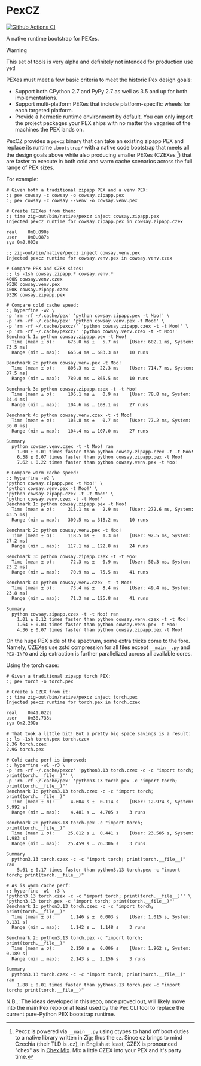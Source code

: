 # PexCZ

[![Github Actions CI](https://github.com/pex-tool/pexcz/actions/workflows/ci.yml/badge.svg)](
https://github.com/pex-tool/pexcz/actions/workflows/ci.yml)

A native runtime bootstrap for PEXes.

> [!WARNING]  
> This set of tools is very alpha and definitely not intended for production use yet!

PEXes must meet a few basic criteria to meet the historic Pex design goals:
+ Support both CPython 2.7 and PyPy 2.7 as well as 3.5 and up for both implementations.
+ Support multi-platform PEXes that include platform-specific wheels for each targeted platform.
+ Provide a hermetic runtime environment by default. You can only import the project packages your
  PEX ships with no matter the vagaries of the machines the PEX lands on.

PexCZ provides a `pexcz` binary that can take an existing zipapp PEX and replace its runtime
`.bootstrap/` with a native code bootstrap that meets all the design goals above while also
producing smaller PEXes (CZEXes [^1]) that are faster to execute in both cold and warm cache
scenarios across the full range of PEX sizes.

For example:
```console
# Given both a traditional zipapp PEX and a venv PEX:
:; pex cowsay -c cowsay -o cowsay.zipapp.pex 
:; pex cowsay -c cowsay --venv -o cowsay.venv.pex

# Create CZEXes from them:
:; time zig-out/bin/native/pexcz inject cowsay.zipapp.pex 
Injected pexcz runtime for cowsay.zipapp.pex in cowsay.zipapp.czex

real	0m0.090s
user	0m0.087s
sys	0m0.003s
 
:; zig-out/bin/native/pexcz inject cowsay.venv.pex 
Injected pexcz runtime for cowsay.venv.pex in cowsay.venv.czex

# Compare PEX and CZEX sizes:
:; ls -1sh cowsay.zipapp.* cowsay.venv.*
400K cowsay.venv.czex
952K cowsay.venv.pex
400K cowsay.zipapp.czex
932K cowsay.zipapp.pex

# Compare cold cache speed: 
:; hyperfine -w2 \
-p 'rm -rf ~/.cache/pex' 'python cowsay.zipapp.pex -t Moo!' \
-p 'rm -rf ~/.cache/pex' 'python cowsay.venv.pex -t Moo!' \
-p 'rm -rf ~/.cache/pexcz/' 'python cowsay.zipapp.czex -t -t Moo!' \
-p 'rm -rf ~/.cache/pexcz/' 'python cowsay.venv.czex -t -t Moo!'
Benchmark 1: python cowsay.zipapp.pex -t Moo!
  Time (mean ± σ):     675.0 ms ±   5.7 ms    [User: 602.1 ms, System: 73.5 ms]
  Range (min … max):   665.4 ms … 683.3 ms    10 runs
 
Benchmark 2: python cowsay.venv.pex -t Moo!
  Time (mean ± σ):     806.3 ms ±  22.3 ms    [User: 714.7 ms, System: 87.5 ms]
  Range (min … max):   789.0 ms … 865.5 ms    10 runs
 
Benchmark 3: python cowsay.zipapp.czex -t -t Moo!
  Time (mean ± σ):     106.1 ms ±   0.9 ms    [User: 78.8 ms, System: 34.4 ms]
  Range (min … max):   104.6 ms … 108.1 ms    27 runs
 
Benchmark 4: python cowsay.venv.czex -t -t Moo!
  Time (mean ± σ):     105.8 ms ±   0.7 ms    [User: 77.2 ms, System: 36.0 ms]
  Range (min … max):   104.4 ms … 107.0 ms    27 runs
 
Summary
  python cowsay.venv.czex -t -t Moo! ran
    1.00 ± 0.01 times faster than python cowsay.zipapp.czex -t -t Moo!
    6.38 ± 0.07 times faster than python cowsay.zipapp.pex -t Moo!
    7.62 ± 0.22 times faster than python cowsay.venv.pex -t Moo!

# Compare warm cache speed: 
:; hyperfine -w2 \
'python cowsay.zipapp.pex -t Moo!' \
'python cowsay.venv.pex -t Moo!' \
'python cowsay.zipapp.czex -t -t Moo!' \
'python cowsay.venv.czex -t -t Moo!'
Benchmark 1: python cowsay.zipapp.pex -t Moo!
  Time (mean ± σ):     315.1 ms ±   2.9 ms    [User: 272.6 ms, System: 43.5 ms]
  Range (min … max):   309.5 ms … 318.2 ms    10 runs
 
Benchmark 2: python cowsay.venv.pex -t Moo!
  Time (mean ± σ):     118.5 ms ±   1.3 ms    [User: 92.5 ms, System: 27.2 ms]
  Range (min … max):   117.1 ms … 122.8 ms    24 runs
 
Benchmark 3: python cowsay.zipapp.czex -t -t Moo!
  Time (mean ± σ):      72.3 ms ±   0.9 ms    [User: 50.3 ms, System: 23.2 ms]
  Range (min … max):    70.9 ms …  75.5 ms    41 runs
 
Benchmark 4: python cowsay.venv.czex -t -t Moo!
  Time (mean ± σ):      73.4 ms ±   8.4 ms    [User: 49.4 ms, System: 23.8 ms]
  Range (min … max):    71.3 ms … 125.8 ms    41 runs
 
Summary
  python cowsay.zipapp.czex -t -t Moo! ran
    1.01 ± 0.12 times faster than python cowsay.venv.czex -t -t Moo!
    1.64 ± 0.03 times faster than python cowsay.venv.pex -t Moo!
    4.36 ± 0.07 times faster than python cowsay.zipapp.pex -t Moo!
```

On the huge PEX side of the spectrum, some extra tricks come to the fore. Namely, CZEXes use zstd
compression for all files except `__main__.py` and `PEX-INFO` and zip extraction is further
parallelized across all available cores.

Using the torch case:
```console
# Given a traditional zipapp torch PEX:
:; pex torch -o torch.pex 

# Create a CZEX from it:
:; time zig-out/bin/native/pexcz inject torch.pex 
Injected pexcz runtime for torch.pex in torch.czex

real	0m41.022s
user	0m38.733s
sys	0m2.208s

# That took a little bit! But a pretty big space savings is a result:
:; ls -1sh torch.pex torch.czex 
2.3G torch.czex
2.9G torch.pex

# Cold cache perf is improved:
:; hyperfine -w1 -r3 \
-p 'rm -rf ~/.cache/pexcz' 'python3.13 torch.czex -c -c "import torch; print(torch.__file__)"' \
-p 'rm -rf ~/.cache/pex' 'python3.13 torch.pex -c "import torch; print(torch.__file__)"'
Benchmark 1: python3.13 torch.czex -c -c "import torch; print(torch.__file__)"
  Time (mean ± σ):      4.604 s ±  0.114 s    [User: 12.974 s, System: 3.992 s]
  Range (min … max):    4.481 s …  4.705 s    3 runs
 
Benchmark 2: python3.13 torch.pex -c "import torch; print(torch.__file__)"
  Time (mean ± σ):     25.812 s ±  0.441 s    [User: 23.585 s, System: 1.983 s]
  Range (min … max):   25.459 s … 26.306 s    3 runs
 
Summary
  python3.13 torch.czex -c -c "import torch; print(torch.__file__)" ran
    5.61 ± 0.17 times faster than python3.13 torch.pex -c "import torch; print(torch.__file__)"

# As is warm cache perf:
:; hyperfine -w1 -r3 \
'python3.13 torch.czex -c -c "import torch; print(torch.__file__)"' \
'python3.13 torch.pex -c "import torch; print(torch.__file__)"'
Benchmark 1: python3.13 torch.czex -c -c "import torch; print(torch.__file__)"
  Time (mean ± σ):      1.146 s ±  0.003 s    [User: 1.015 s, System: 0.131 s]
  Range (min … max):    1.142 s …  1.148 s    3 runs
 
Benchmark 2: python3.13 torch.pex -c "import torch; print(torch.__file__)"
  Time (mean ± σ):      2.150 s ±  0.006 s    [User: 1.962 s, System: 0.189 s]
  Range (min … max):    2.143 s …  2.156 s    3 runs
 
Summary
  python3.13 torch.czex -c -c "import torch; print(torch.__file__)" ran
    1.88 ± 0.01 times faster than python3.13 torch.pex -c "import torch; print(torch.__file__)"
```

N.B,.: The ideas developed in this repo, once proved out, will likely move into the main Pex repo or at
least used by the Pex CLI tool to replace the current pure-Python PEX bootstrap runtime.

[^1]: Pexcz is powered via `__main__.py` using ctypes to hand off boot duties to a native library
written in Zig; thus the `cz`. Since cz brings to mind Czechia (their TLD is .cz), in English at
least, CZEX is pronounced "chex" as in [Chex Mix](https://www.chex.com/recipes/original-chex-mix).
Mix a little CZEX into your PEX and it's party time.

